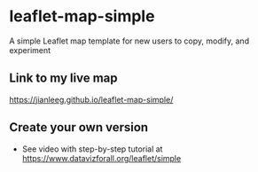 # leaflet-map-simple
A simple Leaflet map template for new users to copy, modify, and experiment

## Link to my live map 

https://jianleeg.github.io/leaflet-map-simple/

## Create your own version
- See video with step-by-step tutorial at https://www.datavizforall.org/leaflet/simple

